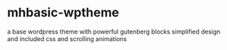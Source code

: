 # mhbasic-wptheme
a base wordpress theme with powerful gutenberg blocks simplified design and included css and scrolling animations

